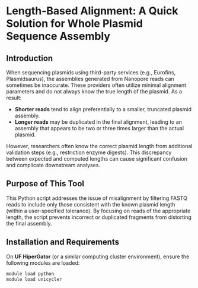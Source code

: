 # Length-Based Alignment: A Quick Solution for Whole Plasmid Sequence Assembly

## Introduction
When sequencing plasmids using third-party services (e.g., Eurofins, Plasmidsaurus), the assemblies generated from Nanopore reads can sometimes be inaccurate. These providers often utilize minimal alignment parameters and do not always know the true length of the plasmid. As a result:

- **Shorter reads** tend to align preferentially to a smaller, truncated plasmid assembly.
- **Longer reads** may be duplicated in the final alignment, leading to an assembly that appears to be two or three times larger than the actual plasmid.

However, researchers often know the correct plasmid length from additional validation steps (e.g., restriction enzyme digests). This discrepancy between expected and computed lengths can cause significant confusion and complicate downstream analyses.

## Purpose of This Tool
This Python script addresses the issue of misalignment by filtering FASTQ reads to include only those consistent with the known plasmid length (within a user-specified tolerance). By focusing on reads of the appropriate length, the script prevents incorrect or duplicated fragments from distorting the final assembly.

## Installation and Requirements
On **UF HiperGator** (or a similar computing cluster environment), ensure the following modules are loaded:

```bash
module load python
module load unicycler
